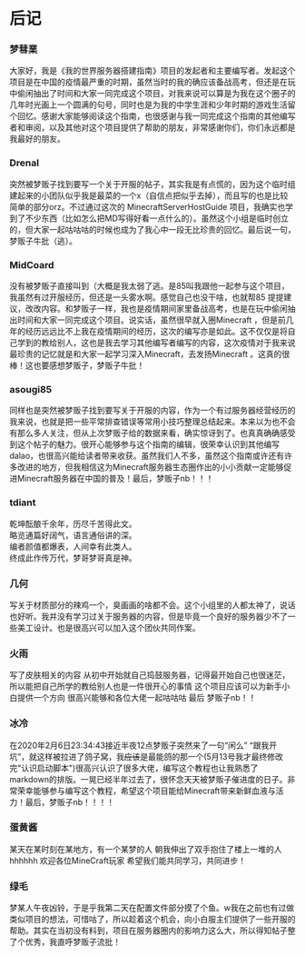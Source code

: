 # 后记

### 梦彗業
大家好，我是《我的世界服务器搭建指南》项目的发起者和主要编写者。发起这个项目是在中国的疫情最严重的时期，虽然当时的我的确应该备战高考，但还是在玩中偷闲抽出了时间和大家一同完成这个项目，对我来说可以算是为我在这个圈子的几年时光画上一个圆满的句号，同时也是为我的中学生涯和少年时期的游戏生活留个回忆。感谢大家能够阅读这个指南，也很感谢与我一同完成这个指南的其他编写者和审阅，以及其他对这个项目提供了帮助的朋友，非常感谢你们，你们永远都是我最好的朋友。

### Drenal
突然被梦贩子找到要写一个关于开服的帖子，其实我是有点慌的，因为这个临时组建起来的小团队似乎我是最菜的一个x（自信点把似乎去掉），而且写的也是比较简单的部分orz。不过通过这次的 MinecraftServerHostGuide 项目，我确实也学到了不少东西（比如怎么把MD写得好看一点什么的）。虽然这个小组是临时创立的，但大家一起咕咕咕的时候也成为了我心中一段无比珍贵的回忆。最后说一句，梦贩子牛批（逃）。

### MidCoard
没有被梦贩子直接叫到（大概是我太弱了逃。是85叫我跟他一起参与这个项目，我虽然有过开服经历，但还是一头雾水啊。感觉自己也没干啥，也就帮85
提提建议，改改内容。和梦贩子一样，我也是疫情期间家里备战高考，也是在玩中偷闲抽出时间和大家一同完成这个项目。说实话，虽然很早就入圈Minecraft
，但是前几年的经历远远比不上我在疫情期间的经历，这次的编写亦是如此。这不仅仅是将自己学到的教给别人，这也是我去学习其他编写者编写的内容，这次疫情对于我来说最珍贵的记忆就是和大家一起学习深入Minecraft，去发扬Minecraft
。这真的很棒！这也要感想梦贩子，梦贩子牛批！

### asougi85
同样也是突然被梦贩子找到要写关于开服的内容，作为一个有过服务器经营经历的我来说，也就是把一些平常排查错误等常用小技巧整理总结起来。本来以为也不会有那么多人关注，但从上次梦贩子给的数据来看，确实惊讶到了。也真真确确感受到这个帖子的魅力。很开心能够参与这个指南的编辑，很荣幸认识到其他编写dalao，也很高兴能给读者带来收获。虽然我们人不多，虽然这个指南或许还有许多改进的地方，但我相信这为Minecraft服务器生态圈作出的小小贡献一定能够促进Minecraft服务器在中国的普及！最后，梦贩子nb！！！

### tdiant

乾坤酝酿千余年，历尽千苦得此文。    
略览通篇好阔气，语言通俗讲的深。    
编者颜值都爆表，人间幸有此类人。    
终成此作传万代，梦哥梦哥真是神。    

### 几何
写关于材质部分的辣鸡一个，臭画画的啥都不会。这个小组里的人都太神了，说话也好听。我并没有学习过关于服务器的内容，但是毕竟一个良好的服务器少不了一些美工设计。也是很高兴可以加入这个团伙共同作案。

### 火雨
写了皮肤相关的内容 从初中开始就自己捣鼓服务器，记得最开始自己也很迷茫，所以能把自己所学的教给别人也是一件很开心的事情
这个项目应该可以为新手小白提供一个方向
很高兴能够和各位大佬一起咕咕咕 最后 梦贩子nb！！ 

### 冰冷
在2020年2月6日23:34:43接近半夜12点梦贩子突然来了一句“闲么” “跟我开坑”，就这样被拉进了鸽子窝，我~~应该~~是最能鸽的那一个(5月13号我才最终修改完"认识启动脚本")很高兴认识了很多大佬，编写这个教程也让我熟悉了markdown的排版。一晃已经半年过去了，很怀念天天被梦贩子催进度的日子。非常荣幸能够参与编写这个教程，希望这个项目能给Minecraft带来新鲜血液与活力！最后，梦贩子nb！！！！

### 蛋黄酱
某天在某时刻在某地方，有一个某梦的人 朝我伸出了双手抱住了楼上一堆的人hhhhhh 欢迎各位MineCraft玩家 希望我们能共同学习，共同进步！

### 绿毛
梦某人午夜凶铃，于是乎我第二天在配置文件部分摸了个鱼。w我在之前也有过做类似项目的想法，可惜咕了，所以趁着这个机会，向小白服主们提供了一些开服的帮助。其实在当初没有料到，项目在服务器圈内的影响力这么大，所以得知帖子整了个优秀，我直呼梦贩子流批！
